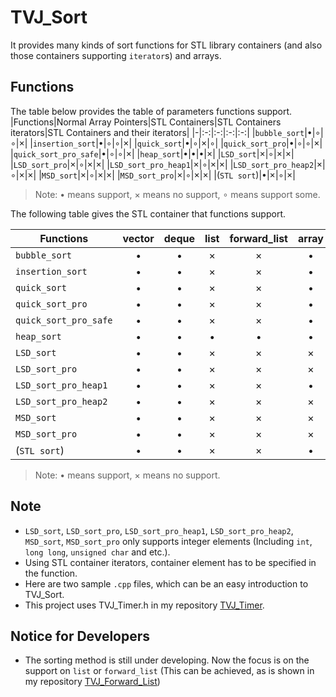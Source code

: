 # TVJ_Sort
It provides many kinds of sort functions for STL library containers (and also those containers supporting `iterator`s) and arrays.

## Functions
The table below provides the table of parameters functions support.
|Functions|Normal Array Pointers|STL Containers|STL Containers iterators|STL Containers and their iterators|
|-|:-:|:-:|:-:|:-:|
|`bubble_sort`|$\bullet$|$\circ$|$\circ$|$\times$|
|`insertion_sort`|$\bullet$|$\circ$|$\circ$|$\times$|
|`quick_sort`|$\bullet$|$\circ$|$\times$|$\circ$|
|`quick_sort_pro`|$\bullet$|$\circ$|$\circ$|$\times$|
|`quick_sort_pro_safe`|$\bullet$|$\circ$|$\circ$|$\times$|
|`heap_sort`|$\bullet$|$\bullet$|$\bullet$|$\times$|
|`LSD_sort`|$\times$|$\circ$|$\times$|$\times$|
|`LSD_sort_pro`|$\times$|$\circ$|$\times$|$\times$|
|`LSD_sort_pro_heap1`|$\times$|$\circ$|$\times$|$\times$|
|`LSD_sort_pro_heap2`|$\times$|$\circ$|$\times$|$\times$|
|`MSD_sort`|$\times$|$\circ$|$\times$|$\times$|
|`MSD_sort_pro`|$\times$|$\circ$|$\times$|$\times$|
|(`STL sort`)|$\bullet$|$\times$|$\circ$|$\times$|

> Note: $\bullet$ means support, $\times$ means no support, $\circ$ means support some.

The following table gives the STL container that functions support.

|Functions|vector|deque|list|forward_list|array|
|-|:-:|:-:|:-:|:-:|:-:|
|`bubble_sort`|$\bullet$|$\bullet$|$\times$|$\times$|$\bullet$|
|`insertion_sort`|$\bullet$|$\bullet$|$\times$|$\times$|$\bullet$|
|`quick_sort`|$\bullet$|$\bullet$|$\times$|$\times$|$\bullet$|
|`quick_sort_pro`|$\bullet$|$\bullet$|$\times$|$\times$|$\bullet$|
|`quick_sort_pro_safe`|$\bullet$|$\bullet$|$\times$|$\times$|$\bullet$|
|`heap_sort`|$\bullet$|$\bullet$|$\bullet$|$\bullet$|$\bullet$|
|`LSD_sort`|$\bullet$|$\bullet$|$\times$|$\times$|$\times$|
|`LSD_sort_pro`|$\bullet$|$\bullet$|$\times$|$\times$|$\times$|
|`LSD_sort_pro_heap1`|$\bullet$|$\bullet$|$\times$|$\times$|$\bullet$|
|`LSD_sort_pro_heap2`|$\bullet$|$\bullet$|$\times$|$\times$|$\times$|
|`MSD_sort`|$\bullet$|$\bullet$|$\times$|$\times$|$\times$|
|`MSD_sort_pro`|$\bullet$|$\bullet$|$\times$|$\times$|$\times$|
|(`STL sort`)|$\bullet$|$\bullet$|$\times$|$\times$|$\bullet$|

> Note: $\bullet$ means support, $\times$ means no support.

## Note
* `LSD_sort`, `LSD_sort_pro`, `LSD_sort_pro_heap1`, `LSD_sort_pro_heap2`, `MSD_sort`, `MSD_sort_pro` only supports integer elements (Including `int`, `long long`, `unsigned char` and etc.).
* Using STL container iterators, container element has to be specified in the function.
* Here are two sample `.cpp` files, which can be an easy introduction to TVJ_Sort.
* This project uses TVJ_Timer.h in my repository [TVJ_Timer](https://github.com/Teddy-van-Jerry/TVJ_Timer).

## Notice for Developers
* The sorting method is still under developing. Now the focus is on the support on `list` or `forward_list` (This can be achieved, as is shown in my repository [TVJ_Forward_List](https://github.com/Teddy-van-Jerry/TVJ_Forward_List))